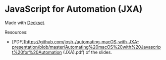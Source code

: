 # JavaScript for Automation (JXA)

Made with [Deckset](https://www.decksetapp.com/).

Resources:
- [PDF](https://github.com/josh-/automating-macOS-with-JXA-presentation/blob/master/Automating%20macOS%20with%20Javascript%20for%20Automation (JXA).pdf) of the slides.
